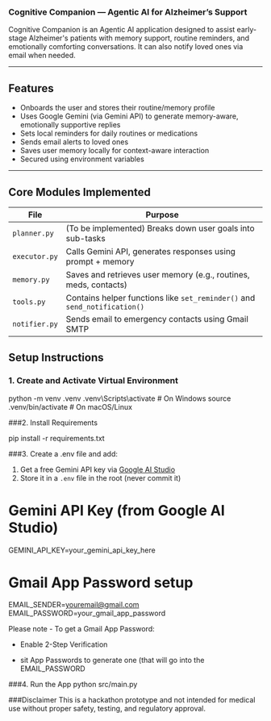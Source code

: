 ### Cognitive Companion — Agentic AI for Alzheimer’s Support

Cognitive Companion is an Agentic AI application designed to assist early-stage Alzheimer's patients with memory support, routine reminders, and emotionally comforting conversations. It can also notify loved ones via email when needed.

---

## Features

- Onboards the user and stores their routine/memory profile
- Uses Google Gemini (via Gemini API) to generate memory-aware, emotionally supportive replies
- Sets local reminders for daily routines or medications
- Sends email alerts to loved ones
- Saves user memory locally for context-aware interaction
- Secured using environment variables

---
## Core Modules Implemented

| File          | Purpose                                                                 |
|---------------|-------------------------------------------------------------------------|
| `planner.py`  | (To be implemented) Breaks down user goals into sub-tasks               |
| `executor.py` | Calls Gemini API, generates responses using prompt + memory             |
| `memory.py`   | Saves and retrieves user memory (e.g., routines, meds, contacts)        |
| `tools.py`    | Contains helper functions like `set_reminder()` and `send_notification()` |
| `notifier.py` | Sends email to emergency contacts using Gmail SMTP                      |




## Setup Instructions

### 1. Create and Activate Virtual Environment


python -m venv .venv
.venv\Scripts\activate    # On Windows
source .venv/bin/activate # On macOS/Linux


###2. Install Requirements

pip install -r requirements.txt


###3. Create a .env file and add:

1. Get a free Gemini API key via [Google AI Studio](https://makersuite.google.com/app)
2. Store it in a `.env` file in the root (never commit it)

# Gemini API Key (from Google AI Studio)
GEMINI_API_KEY=your_gemini_api_key_here

# Gmail App Password setup
EMAIL_SENDER=youremail@gmail.com
EMAIL_PASSWORD=your_gmail_app_password

Please note - To get a Gmail App Password:

- Enable 2-Step Verification

- sit App Passwords to generate one (that will go into the EMAIL_PASSWORD


###4. Run the App
python src/main.py


###Disclaimer
This is a hackathon prototype and not intended for medical use without proper safety, testing, and regulatory approval.